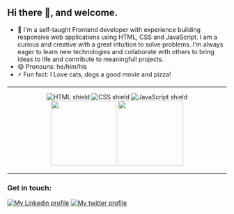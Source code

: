 ## Hi there 👋, and welcome.

- 🌱 I'm a self-taught Frontend developer with experience building responsive web applications using HTML, CSS and JavaScript. I am a curious and creative with a great intuition to solve problems. I'm always eager to learn new technologies and collaborate with others to bring ideas to life and contribute to meaningfull projects.
- 😄 Pronouns: he/him/his
- ⚡ Fun fact: I Love cats, dogs a good movie and pizza!

---
<div align="center">
  <img src="https://img.shields.io/badge/HTML5-E34F26?style=for-the-badge&logo=html5&logoColor=white" alt="HTML shield">
  <img src="https://img.shields.io/badge/CSS3-1572B6?style=for-the-badge&logo=css3&logoColor=white" alt="CSS shield">
  <img src="https://img.shields.io/badge/JavaScript-F7DF1E?style=for-the-badge&logo=javascript&logoColor=black" alt="JavaScript shield">
</div>
<div align='center'>
  <img height="150rem" src="https://github-readme-stats-git-masterrstaa-rickstaa.vercel.app/api?username=ffernandocosta&&show_icons=true&theme=outrun&include_all_commits=true&count_private=true"/>
  <img height="150rem" src="https://github-readme-stats-git-masterrstaa-rickstaa.vercel.app/api/top-langs/?username=ffernandocosta&layout=compact&langs_count=16&theme=outrun"/>
</div>

---

### Get in touch:
<div>
  <a href="https://www.linkedin.com/in/ffernando-costa/?locale=en_US" target="_blank"><img src="https://img.shields.io/badge/-LinkedIn-%230077B5?style=for-the-badge&logo=linkedin&logoColor=white" alt="My Linkedin profile"></a>
  <a href="https://twitter.com/ffernandodev" target="_blank"><img src="https://img.shields.io/badge/Twitter-1DA1F2?style=for-the-badge&logo=twitter&logoColor=white" alt="My twitter profile"</a>
</div>
  
